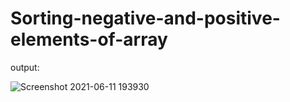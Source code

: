 # Sorting-negative-and-positive-elements-of-array


output:

![Screenshot 2021-06-11 193930](https://user-images.githubusercontent.com/64833579/121699861-f36c8480-caec-11eb-8728-8bc2e74567f8.jpg)
